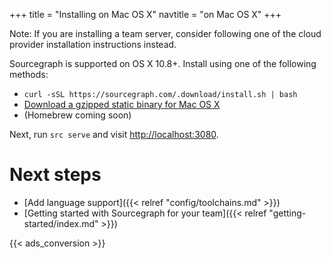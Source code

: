+++
title = "Installing on Mac OS X"
navtitle = "on Mac OS X"
+++

Note: If you are installing a team server, consider following one of the
cloud provider installation instructions instead.

Sourcegraph is supported on OS X 10.8+. Install using one
of the following methods:

* `curl -sSL https://sourcegraph.com/.download/install.sh | bash`
* [Download a gzipped static binary for Mac OS X](https://sourcegraph.com/.download/latest/darwin-amd64/src.gz)
* (Homebrew coming soon)

Next, run `src serve` and visit
[http://localhost:3080](http://localhost:3080).

# Next steps

* [Add language support]({{< relref "config/toolchains.md" >}})
* [Getting started with Sourcegraph for your team]({{< relref "getting-started/index.md" >}})

{{< ads_conversion >}}
